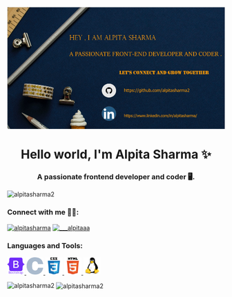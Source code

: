 <img src="https://raw.githubusercontent.com/alpitasharma2/alpitasharma2/master/alpita.png">
<h1 align="center">Hello world, I'm Alpita Sharma ✨</h1>
<h3 align="center">A passionate frontend developer and coder  🖥.</h3>

<p align="left"> <img src="https://komarev.com/ghpvc/?username=alpitasharma2&label=Profile%20views&color=0e75b6&style=flat" alt="alpitasharma2" /> </p>

<h3 align="left">Connect with me 💫🌈:</h3>
<p align="left">
<a href="https://linkedin.com/in/alpitasharma" target="blank"><img align="center" src="https://cdn.jsdelivr.net/npm/simple-icons@3.0.1/icons/linkedin.svg" alt="alpitasharma" height="30" width="40" /></a>
<a href="https://instagram.com/___alpitaaa" target="blank"><img align="center" src="https://cdn.jsdelivr.net/npm/simple-icons@3.0.1/icons/instagram.svg" alt="___alpitaaa" height="30" width="40" /></a>
</p>

<h3 align="left">Languages and Tools:</h3>
<p align="left"> <a href="https://getbootstrap.com" target="_blank"> <img src="https://raw.githubusercontent.com/devicons/devicon/master/icons/bootstrap/bootstrap-plain-wordmark.svg" alt="bootstrap" width="40" height="40"/> </a> <a href="https://www.cprogramming.com/" target="_blank"> <img src="https://raw.githubusercontent.com/devicons/devicon/master/icons/c/c-original.svg" alt="c" width="40" height="40"/> </a> <a href="https://www.w3schools.com/css/" target="_blank"> <img src="https://raw.githubusercontent.com/devicons/devicon/master/icons/css3/css3-original-wordmark.svg" alt="css3" width="40" height="40"/> </a> <a href="https://www.w3.org/html/" target="_blank"> <img src="https://raw.githubusercontent.com/devicons/devicon/master/icons/html5/html5-original-wordmark.svg" alt="html5" width="40" height="40"/> </a> <a href="https://www.linux.org/" target="_blank"> <img src="https://raw.githubusercontent.com/devicons/devicon/master/icons/linux/linux-original.svg" alt="linux" width="40" height="40"/> </a> </p>

<p><img align="left" src="https://github-readme-stats.vercel.app/api/top-langs?username=alpitasharma2&show_icons=true&locale=en&layout=compact" alt="alpitasharma2" /></p>

<p>&nbsp;<img align="center" src="https://github-readme-stats.vercel.app/api?username=alpitasharma2&show_icons=true&locale=en" alt="alpitasharma2" /></p>
